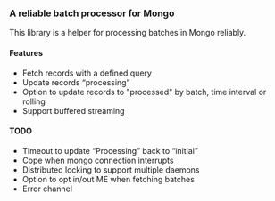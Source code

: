 ### A reliable batch processor for Mongo ##

This library is a helper for processing batches in Mongo reliably.

#### Features

* Fetch records with a defined query
* Update records “processing”
* Option to update records to "processed" by batch, time interval or rolling
* Support buffered streaming


#### TODO

* Timeout to update “Processing” back to “initial”
* Cope when mongo connection interrupts 
* Distributed locking to support multiple daemons
* Option to opt in/out ME when fetching batches
* Error channel
